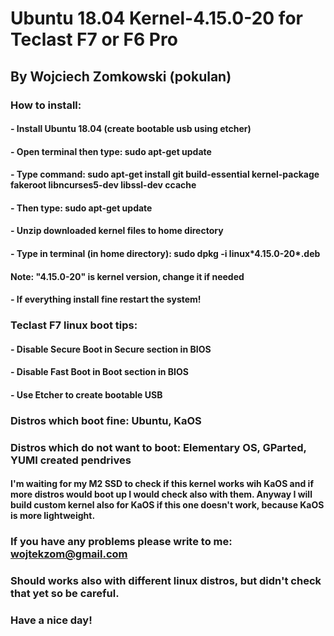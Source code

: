 # Ubuntu 18.04 Kernel-4.15.0-20 for Teclast F7 or F6 Pro
## By Wojciech Zomkowski (pokulan)

### How to install:
#### - Install Ubuntu 18.04 (create bootable usb using etcher)
#### - Open terminal then type: sudo apt-get update
#### - Type command: sudo apt-get install git build-essential kernel-package fakeroot libncurses5-dev libssl-dev ccache
#### - Then type: sudo apt-get update
#### - Unzip downloaded kernel files to home directory
#### - Type in terminal (in home directory): sudo dpkg -i linux\*4.15.0-20\*.deb
#### Note: "4.15.0-20" is kernel version, change it if needed
#### - If everything install fine restart the system! 

### Teclast F7 linux boot tips:
#### - Disable Secure Boot in Secure section in BIOS
#### - Disable Fast Boot in Boot section in BIOS
#### - Use Etcher to create bootable USB

### Distros which boot fine: Ubuntu, KaOS
### Distros which do not want to boot: Elementary OS, GParted, YUMI created pendrives
#### I'm waiting for my M2 SSD to check if this kernel works wih KaOS and if more distros would boot up I would check also with them. Anyway I will build custom kernel also for KaOS if this one doesn't work, because KaOS is more lightweight.

### If you have any problems please write to me: wojtekzom@gmail.com
### Should works also with different linux distros, but didn't check that yet so be careful.
### Have a nice day!
